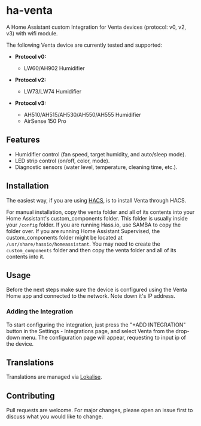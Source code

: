# ha-venta

A Home Assistant custom Integration for Venta devices (protocol: v0, v2, v3) with wifi module.

The following Venta device are currently tested and supported:

- **Protocol v0:**
  - LW60/AH902 Humidifier
  
- **Protocol v2:**
  - LW73/LW74 Humidifier

- **Protocol v3:**
  - AH510/AH515/AH530/AH550/AH555 Humidifier
  - AirSense 150 Pro

## Features

- Humidifier control (fan speed, target humidity, and auto/sleep mode).
- LED strip control (on/off, color, mode).
- Diagnostic sensors (water level, temperature, cleaning time, etc.).

## Installation

The easiest way, if you are using [HACS](https://hacs.xyz/), is to install Venta through HACS.

For manual installation, copy the venta folder and all of its contents into your Home Assistant's custom_components folder. This folder is usually inside your `/config` folder. If you are running Hass.io, use SAMBA to copy the folder over. If you are running Home Assistant Supervised, the custom_components folder might be located at `/usr/share/hassio/homeassistant`. You may need to create the `custom_components` folder and then copy the venta folder and all of its contents into it.

## Usage

Before the next steps make sure the device is configured using the Venta Home app and connected to the network. Note down it's IP address.

### Adding the Integration

To start configuring the integration, just press the "+ADD INTEGRATION" button in the Settings - Integrations page, and select Venta from the drop-down menu.
The configuration page will appear, requesting to input ip of the device.

## Translations

Translations are managed via [Lokalise](https://app.lokalise.com/public/2728010065b52d190d6247.58782749/).

## Contributing

Pull requests are welcome. For major changes, please open an issue first to discuss what you would like to change.
